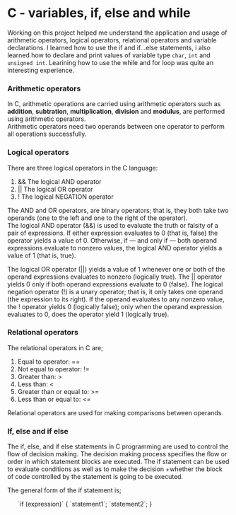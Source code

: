 
<h1>C - variables, if, else and while</h1>

Working on this project helped me understand the application and usage of arithmetic operators, logical operators, relational operators and variable declarations.
I learned how to use the if and if...else statements, i also learned how to declare and print values of variable type `char`, `int` and `unsigned int`. 
Learining how to use the while and for loop was quite an interesting experience.

<h3>Arithmetic operators</h3>

In C, arithmetic operations are carried using arithmetic operators such as <strong>addition</strong>, <strong>subtration</strong>, <strong>multiplication</strong>, <strong>division</strong> and <strong>modulus</strong>, are performed using arithmetic operators.  
Arithmetic operators need two operands between one operator to perform all operations successfully. 

<h3>Logical operators</h3>

There are three logical operators in the C language:
<ol> 
  <li>&& The logical AND operator</li>
  <li>|| The logical OR operator</li>
  <li>! The logical NEGATION operator</li>
</ol>

The AND and OR operators, are binary operators; that is, they both take two operands (one to the left and one to the right of the operator).  
The logical AND operator (&&) is used to evaluate the truth or falsity of a pair of expressions. If either expression evaluates to 0 (that is, false) the
operator yields a value of 0. Otherwise, if — and only if — both operand expressions evaluate to nonzero values, the logical AND operator yields a value of 1 (that is, true). 

The logical OR operator (||) yields a value of 1 whenever one or both of the operand expressions evaluates to nonzero (logically true). The || operator yields 0 only if both operand expressions evaluate to 0 (false). The logical negation operator (!) is a unary operator; that is, it only takes one operand (the expression to its right). If the operand evaluates to any nonzero value, the ! operator yields 0 (logically false); only when the operand expression evaluates to 0, does the operator yield 1 (logically true).

<h3>Relational operators</h3>

The relational operators in C are;
<ol>
  <li>Equal to operator: ==</li>
  <li>Not equal to operator: !=</li>
  <li>Greater than: ></li>
  <li>Less than: <</li>
  <li>Greater than or equal to: >=</li>
  <li>Less than or equal to: <=</li>
 </ol>
 Relational operators are used for making comparisons between operands.
 
<h3>If, else and if else</h3>
 
The if, else, and if else statements in C programming are used to control the flow of decision making. The decision making process specifies the flow or order in which statement blocks are executed. The if statement can be used to evaluate conditions as well as to make the decision +whether the block of code controlled by the statement is going to be executed. 

The general form of the if statement is;
<ul>
`if (expression)`
{ 
    `statement1`;
    `statement2`;                                                                                                                                                    }                                                                                                               
</ul>



